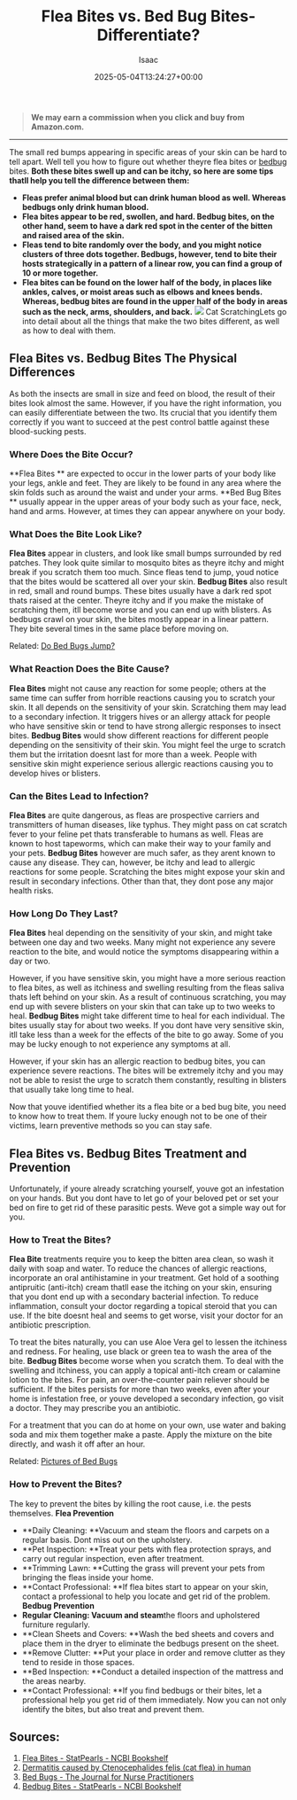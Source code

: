 ﻿---
author: Isaac
layout: post
title: Flea Bites vs. Bed Bug Bites- Differentiate?
date: '2025-05-04T13:24:27+00:00'
categories:
- Bed Bugs
- Fleas
- Guide
tags: []
slug: /flea-bites-vs-bed-bug-bites/
lastmod: 2025-05-07T12:21:26+03:00
---
> **We may earn a commission when you click and buy from Amazon.com.**
>

---
The small red bumps appearing in specific areas of your skin can be hard to tell apart. Well tell you how to figure out whether theyre flea bites or
[bedbug](https://www.ncbi.nlm.nih.gov/pmc/articles/PMC3255965/)
bites.
**Both these bites swell up and can be itchy, so here are some tips thatll help you tell the difference between them:**
- **Fleas prefer animal blood but can drink human blood as well. Whereas bedbugs only drink human blood.**
- **Flea bites appear to be red, swollen, and hard. Bedbug bites, on the other hand, seem to have a dark red spot in the center of the bitten and raised area of the skin.**
- **Fleas tend to bite randomly over the body, and you might notice clusters of three dots together. Bedbugs, however, tend to bite their hosts strategically in a pattern of a linear row, you can find a group of 10 or more together.**
- **Flea bites can be found on the lower half of the body, in places like ankles, calves, or moist areas such as elbows and knees bends. Whereas, bedbug bites are found in the upper half of the body in areas such as the neck, arms, shoulders, and back.**
![](/assets/img/img/)
Cat ScratchingLets go into detail about all the things that make the two bites different, as well as how to deal with them.
## Flea Bites vs. Bedbug Bites  The Physical Differences
As both the insects are small in size and feed on blood, the result of their bites look almost the same. However, if you have the right information, you can easily differentiate between the two. Its crucial that you identify them correctly if you want to succeed at the pest control battle against these blood-sucking pests.
### Where Does the Bite Occur?
**Flea Bites **
are expected to occur in the lower parts of your body like your legs, ankle and feet. They are likely to be found in any area where the skin folds such as around the waist and under your arms.
**Bed Bug Bites **
usually appear in the upper areas of your body such as your face, neck, hand and arms. However, at times they can appear anywhere on your body.
### What Does the Bite Look Like?
**Flea Bites**
appear in clusters, and look like small bumps surrounded by red patches. They look quite similar to mosquito bites as theyre itchy and might break if you scratch them too much. Since fleas tend to jump, youd notice that the bites would be scattered all over your skin.
**Bedbug Bites**
also result in red, small and round bumps. These bites usually have a dark red spot thats raised at the center. Theyre itchy and if you make the mistake of scratching them, itll become worse and you can end up with blisters. As bedbugs crawl on your skin, the bites mostly appear in a linear pattern. They bite several times in the same place before moving on.

Related:
[Do Bed Bugs Jump?](https://pestpolicy.com/do-bed-bugs-jump/)
### What Reaction Does the Bite Cause?
**Flea Bites**
might not cause any reaction for some people; others at the same time can suffer from horrible reactions causing you to scratch your skin. It all depends on the sensitivity of your skin. Scratching them may lead to a secondary infection. It triggers hives or an allergy attack for people who have sensitive skin or tend to have strong allergic responses to insect bites.
**Bedbug Bites**
would show different reactions for different people depending on the sensitivity of their skin. You might feel the urge to scratch them but the irritation doesnt last for more than a week. People with sensitive skin might experience serious allergic reactions causing you to develop hives or blisters.
### Can the Bites Lead to Infection?
**Flea Bites**
are quite dangerous, as fleas are prospective carriers and transmitters of human diseases, like typhus. They might pass on cat scratch fever to your feline pet thats transferable to humans as well. Fleas are known to host tapeworms, which can make their way to your family and your pets.
**Bedbug Bites**
however are much safer, as they arent known to cause any disease. They can, however, be itchy and lead to allergic reactions for some people. Scratching the bites might expose your skin and result in secondary infections. Other than that, they dont pose any major health risks.
### How Long Do They Last?
**Flea Bites**
heal depending on the sensitivity of your skin, and might take between one day and two weeks. Many might not experience any severe reaction to the bite, and would notice the symptoms disappearing within a day or two.

However, if you have sensitive skin, you might have a more serious reaction to flea bites, as well as itchiness and swelling resulting from the fleas saliva thats left behind on your skin. As a result of continuous scratching, you may end up with severe blisters on your skin that can take up to two weeks to heal.
**Bedbug Bites**
might take different time to heal for each individual. The bites usually stay for about two weeks. If you dont have very sensitive skin, itll take less than a week for the effects of the bite to go away. Some of you may be lucky enough to not experience any symptoms at all.

However, if your skin has an allergic reaction to bedbug bites, you can experience severe reactions. The bites will be extremely itchy and you may not be able to resist the urge to scratch them constantly, resulting in blisters that usually take long time to heal.

Now that youve identified whether its a flea bite or a bed bug bite, you need to know how to treat them. If youre lucky enough not to be one of their victims, learn preventive methods so you can stay safe.
## Flea Bites vs. Bedbug Bites  Treatment and Prevention
Unfortunately, if youre already scratching yourself, youve got an infestation on your hands. But you dont have to let go of your beloved pet or set your bed on fire to get rid of these parasitic pests. Weve got a simple way out for you.
### How to Treat the Bites?
**Flea Bite**
treatments require you to keep the bitten area clean, so wash it daily with soap and water. To reduce the chances of allergic reactions, incorporate an oral antihistamine in your treatment. Get hold of a soothing antipruitic (anti-itch) cream thatll ease the itching on your skin, ensuring that you dont end up with a secondary bacterial infection. To reduce inflammation, consult your doctor regarding a topical steroid that you can use. If the bite doesnt heal and seems to get worse, visit your doctor for an antibiotic prescription.

To treat the bites naturally, you can use Aloe Vera gel to lessen the itchiness and redness. For healing, use black or green tea to wash the area of the bite.
**Bedbug Bites**
become worse when you scratch them. To deal with the swelling and itchiness, you can apply a topical anti-itch cream or calamine lotion to the bites. For pain, an over-the-counter pain reliever should be sufficient. If the bites persists for more than two weeks, even after your home is infestation free, or youve developed a secondary infection, go visit a doctor. They may prescribe you an antibiotic.

For a treatment that you can do at home on your own, use water and baking soda and mix them together make a paste. Apply the mixture on the bite directly, and wash it off after an hour.

Related:
[Pictures of Bed Bugs](https://pestpolicy.com/pictures-of-bed-bugs/)
### How to Prevent the Bites?
The key to prevent the bites by killing the root cause, i.e. the pests themselves.
**Flea Prevention**
- **Daily Cleaning: **Vacuum and steam the floors and carpets on a regular basis. Dont miss out on the upholstery.
- **Pet Inspection: **Treat your pets with flea protection sprays, and carry out regular inspection, even after treatment.
- **Trimming Lawn: **Cutting the grass will prevent your pets from bringing the fleas inside your home.
- **Contact Professional: **If flea bites start to appear on your skin, contact a professional to help you locate and get rid of the problem.
**Bedbug Prevention**
- **Regular Cleaning: Vacuum and steam**the floors and upholstered furniture regularly.
- **Clean Sheets and Covers: **Wash the bed sheets and covers and place them in the dryer to eliminate the bedbugs present on the sheet.
- **Remove Clutter: **Put your place in order and remove clutter as they tend to reside in those spaces.
- **Bed Inspection: **Conduct a detailed inspection of the mattress and the areas nearby.
- **Contact Professional: **If you find bedbugs or their bites, let a professional help you get rid of them immediately.
Now you can not only identify the bites, but also treat and prevent them.
## Sources:
1. [Flea Bites - StatPearls - NCBI Bookshelf](https://www.ncbi.nlm.nih.gov/books/NBK541118/)
2. [Dermatitis caused by Ctenocephalides felis (cat flea) in human](https://www.ncbi.nlm.nih.gov/pmc/articles/PMC4247491/)
3. [Bed Bugs - The Journal for Nurse Practitioners](https://www.npjournal.org/article/S1555-4155(17)30274-X/pdf)
4. [Bedbug Bites - StatPearls - NCBI Bookshelf](https://www.ncbi.nlm.nih.gov/books/NBK538128/)